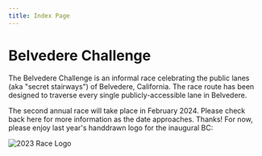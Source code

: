 ```yaml
---
title: Index Page
---
```

# Belvedere Challenge

The Belvedere Challenge is an informal race celebrating the public lanes (aka "secret stairways") of Belvedere, California. The race route has been designed to traverse every single publicly-accessible lane in Belvedere.

The second annual race will take place in February 2024. Please check back here for more information as the date approaches. Thanks! For now, please enjoy last year's handdrawn logo for the inaugural BC:

![2023 Race Logo](/img/2023.png)